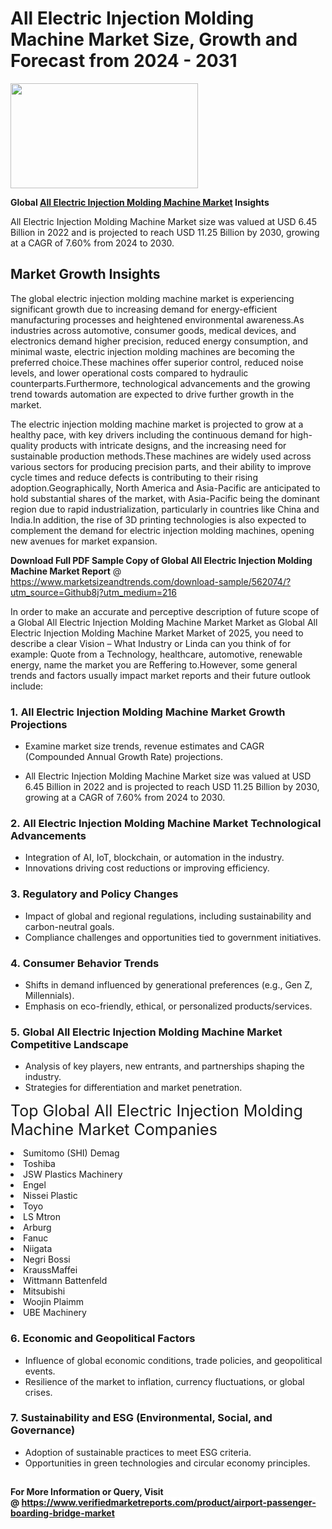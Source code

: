 <H1>All Electric Injection Molding Machine Market Size, Growth and Forecast from 2024 - 2031</H1><img class="aligncenter size-medium wp-image-584254" src="https://thirdeyenews.in/wp-content/uploads/2024/09/Global-Market-Research-300x168.jpeg" alt="" width="300" height="168" /><p><strong>Global&nbsp;<a href="https://www.marketsizeandtrends.com/download-sample/562074/?utm_source=Github8j?utm_medium=216">All Electric Injection Molding Machine Market</a> Insights</strong></p><p>All Electric Injection Molding Machine Market size was valued at USD 6.45 Billion in 2022 and is projected to reach USD 11.25 Billion by 2030, growing at a CAGR of 7.60% from 2024 to 2030.</p><p><h2>Market Growth Insights</h2> <p>The global electric injection molding machine market is experiencing significant growth due to increasing demand for energy-efficient manufacturing processes and heightened environmental awareness.As industries across automotive, consumer goods, medical devices, and electronics demand higher precision, reduced energy consumption, and minimal waste, electric injection molding machines are becoming the preferred choice.These machines offer superior control, reduced noise levels, and lower operational costs compared to hydraulic counterparts.Furthermore, technological advancements and the growing trend towards automation are expected to drive further growth in the market.</p> <p>The electric injection molding machine market is projected to grow at a healthy pace, with key drivers including the continuous demand for high-quality products with intricate designs, and the increasing need for sustainable production methods.These machines are widely used across various sectors for producing precision parts, and their ability to improve cycle times and reduce defects is contributing to their rising adoption.Geographically, North America and Asia-Pacific are anticipated to hold substantial shares of the market, with Asia-Pacific being the dominant region due to rapid industrialization, particularly in countries like China and India.In addition, the rise of 3D printing technologies is also expected to complement the demand for electric injection molding machines, opening new avenues for market expansion.</p> <p><span class=""><strong>Download Full PDF Sample Copy of Global All Electric Injection Molding Machine Market Report</strong> @ <a href="https://www.marketsizeandtrends.com/download-sample/562074/?utm_source=Github8j?utm_medium=216" target="_blank">https://www.marketsizeandtrends.com/download-sample/562074/?utm_source=Github8j?utm_medium=216</a></span></p><p>In order to make an accurate and perceptive description of future scope of a Global&nbsp;All Electric Injection Molding Machine Market Market as Global&nbsp;All Electric Injection Molding Machine Market Market of 2025, you need to describe a clear Vision &ndash; What Industry or Linda can you think of for example: Quote from a Technology, healthcare, automotive, renewable energy, name the market you are Reffering to.However, some general trends and factors usually impact market reports and their future outlook include:</p><h3>1.&nbsp;<strong>All Electric Injection Molding Machine Market Growth Projections</strong></h3><ul><li>Examine market size trends, revenue estimates and CAGR (Compounded Annual Growth Rate) projections.</li><li><p>All Electric Injection Molding Machine Market size was valued at USD 6.45 Billion in 2022 and is projected to reach USD 11.25 Billion by 2030, growing at a CAGR of 7.60% from 2024 to 2030.</p></li></ul><h3>2.&nbsp;<strong>All Electric Injection Molding Machine Market Technological Advancements</strong></h3><ul><li>Integration of AI, IoT, blockchain, or automation in the industry.</li><li>Innovations driving cost reductions or improving efficiency.</li></ul><h3>3.&nbsp;<strong>Regulatory and Policy Changes</strong></h3><ul><li>Impact of global and regional regulations, including sustainability and carbon-neutral goals.</li><li>Compliance challenges and opportunities tied to government initiatives.</li></ul><h3>4.&nbsp;<strong>Consumer Behavior Trends</strong></h3><ul><li>Shifts in demand influenced by generational preferences (e.g., Gen Z, Millennials).</li><li>Emphasis on eco-friendly, ethical, or personalized products/services.</li></ul><h3>5.&nbsp;<strong>Global All Electric Injection Molding Machine Market Competitive Landscape</strong></h3><ul><li>Analysis of key players, new entrants, and partnerships shaping the industry.</li><li>Strategies for differentiation and market penetration.</li></ul><p data-pm-slice="1 1 []"><span style="color: inherit; font-family: inherit; font-size: 25px;">Top Global All Electric Injection Molding Machine Market Companies</span></p><div class="" data-test-id=""><p><li>Sumitomo (SHI) Demag</li><li> Toshiba</li><li> JSW Plastics Machinery</li><li> Engel</li><li> Nissei Plastic</li><li> Toyo</li><li> LS Mtron</li><li> Arburg</li><li> Fanuc</li><li> Niigata</li><li> Negri Bossi</li><li> KraussMaffei</li><li> Wittmann Battenfeld</li><li> Mitsubishi</li><li> Woojin Plaimm</li><li> UBE Machinery</li></p></div><h3>6.&nbsp;<strong>Economic and Geopolitical Factors</strong></h3><ul><li>Influence of global economic conditions, trade policies, and geopolitical events.</li><li>Resilience of the market to inflation, currency fluctuations, or global crises.</li></ul><h3>7.&nbsp;<strong>Sustainability and ESG (Environmental, Social, and Governance)</strong></h3><ul><li>Adoption of sustainable practices to meet ESG criteria.</li><li>Opportunities in green technologies and circular economy principles.</li></ul><h2><strong style="font-size: 14px;">For More Information or Query, Visit @&nbsp;</strong><a style="background-color: #ffffff; font-size: 14px;" href="https://www.marketsizeandtrends.com/report/all-electric-injection-molding-machine-market/" target="_blank">https://www.verifiedmarketreports.com/product/airport-passenger-boarding-bridge-market</a></h2>